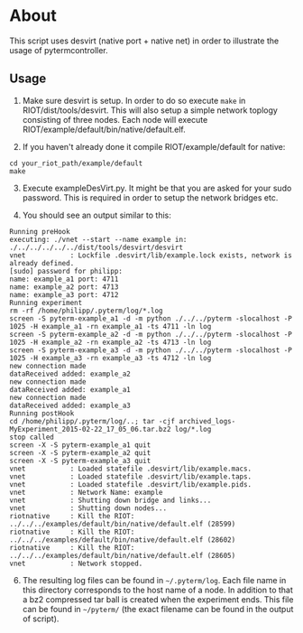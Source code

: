 # About
This script uses desvirt (native port + native net) in order to illustrate
the usage of pytermcontroller.

## Usage
1. Make sure desvirt is setup. In order to do so execute ```make``` in
RIOT/dist/tools/desvirt. This will also setup a simple network toplogy consisting of
three nodes. Each node will execute RIOT/example/default/bin/native/default.elf.

2. If you haven't already done it compile RIOT/example/default for native:

```Shell
cd your_riot_path/example/default
make
```

3. Execute exampleDesVirt.py. It might be that you are asked for your sudo password. This is required in order
to setup the network bridges etc.

6. You should see an output similar to this:
```
Running preHook
executing: ./vnet --start --name example in: ./../../../../../dist/tools/desvirt/desvirt
vnet           : Lockfile .desvirt/lib/example.lock exists, network is already defined.
[sudo] password for philipp:
name: example_a1 port: 4711
name: example_a2 port: 4713
name: example_a3 port: 4712
Running experiment
rm -rf /home/philipp/.pyterm/log/*.log
screen -S pyterm-example_a1 -d -m python ./../../pyterm -slocalhost -P 1025 -H example_a1 -rn example_a1 -ts 4711 -ln log
screen -S pyterm-example_a2 -d -m python ./../../pyterm -slocalhost -P 1025 -H example_a2 -rn example_a2 -ts 4713 -ln log
screen -S pyterm-example_a3 -d -m python ./../../pyterm -slocalhost -P 1025 -H example_a3 -rn example_a3 -ts 4712 -ln log
new connection made
dataReceived added: example_a2
new connection made
dataReceived added: example_a1
new connection made
dataReceived added: example_a3
Running postHook
cd /home/philipp/.pyterm/log/..; tar -cjf archived_logs-MyExperiment_2015-02-22_17_05_06.tar.bz2 log/*.log
stop called
screen -X -S pyterm-example_a1 quit
screen -X -S pyterm-example_a2 quit
screen -X -S pyterm-example_a3 quit
vnet           : Loaded statefile .desvirt/lib/example.macs.
vnet           : Loaded statefile .desvirt/lib/example.taps.
vnet           : Loaded statefile .desvirt/lib/example.pids.
vnet           : Network Name: example
vnet           : Shutting down bridge and links...
vnet           : Shutting down nodes...
riotnative     : Kill the RIOT: ../../../examples/default/bin/native/default.elf (28599)
riotnative     : Kill the RIOT: ../../../examples/default/bin/native/default.elf (28602)
riotnative     : Kill the RIOT: ../../../examples/default/bin/native/default.elf (28605)
vnet           : Network stopped.
```

6. The resulting log files can be found in ```~/.pyterm/log```. Each file name in this directory corresponds
to the host name of a node. In addition to that a bz2 compressed tar ball is created when the experiment ends.
This file can be found in ```~/pyterm/``` (the exact filename can be found in the output of script).
